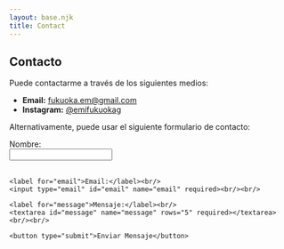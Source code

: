 ```yaml
---
layout: base.njk
title: Contact
---
```


<div class="content-container">

## Contacto

Puede contactarme a través de los siguientes medios:

- **Email:** [fukuoka.em@gmail.com](mailto:fukuoka.em@gmail.com)
- **Instagram:** [@emifukuokag](https://www.instagram.com/emifukuokag/)

Alternativamente, puede usar el siguiente formulario de contacto:

<form action="/submit-form" method="POST">
    <label for="name">Nombre:</label><br/>
    <input type="text" id="name" name="name" required><br/><br/>
    
    <label for="email">Email:</label><br/>
    <input type="email" id="email" name="email" required><br/><br/>
    
    <label for="message">Mensaje:</label><br/>
    <textarea id="message" name="message" rows="5" required></textarea><br/><br/>
    
    <button type="submit">Enviar Mensaje</button>
</form>

</div>